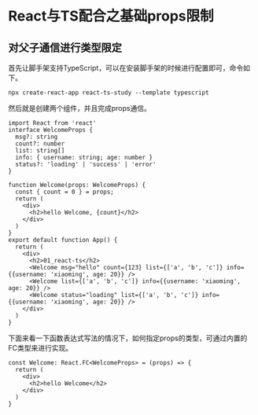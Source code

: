 # React与TS配合之基础props限制

## 对父子通信进行类型限定

首先让脚手架支持TypeScript，可以在安装脚手架的时候进行配置即可，命令如下。

```shel
npx create-react-app react-ts-study --template typescript
```

然后就是创建两个组件，并且完成props通信。

```tsx
import React from 'react'
interface WelcomeProps {
  msg?: string
  count?: number
  list: string[]
  info: { username: string; age: number }
  status?: 'loading' | 'success' | 'error'
}

function Welcome(props: WelcomeProps) {
  const { count = 0 } = props;
  return (
    <div>
      <h2>hello Welcome, {count}</h2>
    </div>
  )
}
export default function App() {
  return (
    <div>
      <h2>01_react-ts</h2>
      <Welcome msg="hello" count={123} list={['a', 'b', 'c']} info={{username: 'xiaoming', age: 20}} />
      <Welcome list={['a', 'b', 'c']} info={{username: 'xiaoming', age: 20}} />
      <Welcome status="loading" list={['a', 'b', 'c']} info={{username: 'xiaoming', age: 20}} />
    </div>
  )
}
```

下面来看一下函数表达式写法的情况下，如何指定props的类型，可通过内置的FC类型来进行实现。

```tsx
const Welcome: React.FC<WelcomeProps> = (props) => {
  return (
    <div>
      <h2>hello Welcome</h2>
    </div>
  )
}
```
